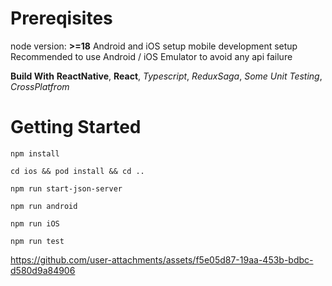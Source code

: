 # Prereqisites
node version: **>=18**
Android and iOS setup mobile development setup
Recommended to use Android / iOS Emulator to avoid any api failure

**Build With** 
__ReactNative__, __React__, _Typescript_, _ReduxSaga_, _Some Unit Testing_, _CrossPlatfrom_

# Getting Started
```
npm install
```
```
cd ios && pod install && cd ..
```
```
npm run start-json-server
```
```
npm run android
```
```
npm run iOS
```
```
npm run test
```


https://github.com/user-attachments/assets/f5e05d87-19aa-453b-bdbc-d580d9a84906
